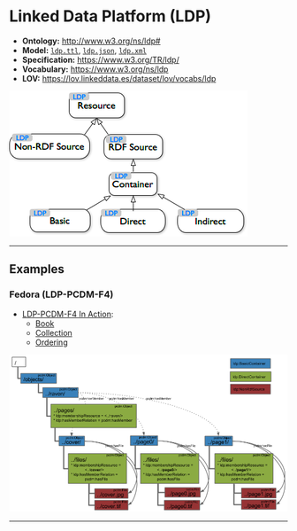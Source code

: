 # Linked Data Platform (LDP)

- **Ontology:** http://www.w3.org/ns/ldp#
- **Model:** [`ldp.ttl`](local/ldp.ttl), [`ldp.json`](local/ldp.json), [`ldp.xml`](local/ldp.xml)
- **Specification:** https://www.w3.org/TR/ldp/
- **Vocabulary:** https://www.w3.org/ns/ldp
- **LOV:** https://lov.linkeddata.es/dataset/lov/vocabs/ldp

![](images/ldpc-hierarchy.edited.png)

---

## Examples

### Fedora (LDP-PCDM-F4)

- [LDP-PCDM-F4 In Action](https://wiki.lyrasis.org/display/FEDORA471/LDP-PCDM-F4+In+Action):
    - [Book](https://wiki.lyrasis.org/display/FEDORA471/LDP-PCDM-F4+In+Action+-+Book)
    - [Collection](https://wiki.lyrasis.org/display/FEDORA471/LDP-PCDM-F4+In+Action+-+Collection)
    - [Ordering](https://wiki.lyrasis.org/display/FEDORA471/LDP-PCDM-F4+In+Action+-+Ordering)

![](images/ldp-pcdm-f4-book-9.original.png)

---
